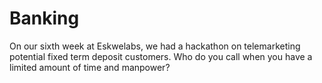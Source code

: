 # Banking
On our sixth week at Eskwelabs, we had a hackathon on telemarketing potential fixed term deposit customers. Who do you call when you have a limited amount of time and manpower?
